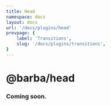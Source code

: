 ```yaml
---
title: Head
namespace: docs
layout: docs
url: '/docs/plugins/head'
prevpage: {
    label: 'Transitions',
    slug: '/docs/plugins/transitions',
}
---
```


# @barba/head

### Coming soon.
